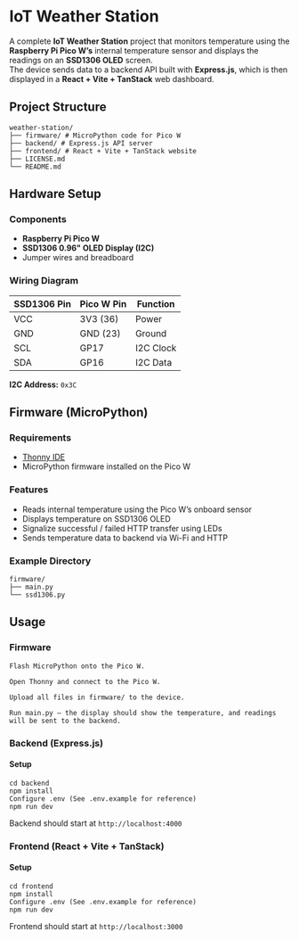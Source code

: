 # IoT Weather Station

A complete **IoT Weather Station** project that monitors temperature using the **Raspberry Pi Pico W’s** internal temperature sensor and displays the readings on an **SSD1306 OLED** screen.  
The device sends data to a backend API built with **Express.js**, which is then displayed in a **React + Vite + TanStack** web dashboard.

## Project Structure

```
weather-station/
├── firmware/ # MicroPython code for Pico W
├── backend/ # Express.js API server
├── frontend/ # React + Vite + TanStack website
├── LICENSE.md
└── README.md
```

## Hardware Setup

### Components
- **Raspberry Pi Pico W**
- **SSD1306 0.96" OLED Display (I2C)**
- Jumper wires and breadboard

### Wiring Diagram

| SSD1306 Pin  | Pico W Pin  | Function   |
|--------------|-------------|------------|
| VCC          | 3V3 (36)    | Power      |
| GND          | GND (23)    | Ground     |
| SCL          | GP17        | I2C Clock  |
| SDA          | GP16        | I2C Data   |

**I2C Address:** `0x3C`

## Firmware (MicroPython)

### Requirements
- [Thonny IDE](https://thonny.org/)
- MicroPython firmware installed on the Pico W

### Features
- Reads internal temperature using the Pico W’s onboard sensor
- Displays temperature on SSD1306 OLED
- Signalize successful / failed HTTP transfer using LEDs
- Sends temperature data to backend via Wi-Fi and HTTP

### Example Directory

```
firmware/
├── main.py
└── ssd1306.py
```


## Usage

### Firmware

    Flash MicroPython onto the Pico W.

    Open Thonny and connect to the Pico W.

    Upload all files in firmware/ to the device.

    Run main.py — the display should show the temperature, and readings will be sent to the backend.

### Backend (Express.js)

#### Setup

```
cd backend
npm install
Configure .env (See .env.example for reference)
npm run dev
```

Backend should start at `http://localhost:4000`

### Frontend (React + Vite + TanStack)

#### Setup

```
cd frontend
npm install
Configure .env (See .env.example for reference)
npm run dev
```

Frontend should start at `http://localhost:3000`
